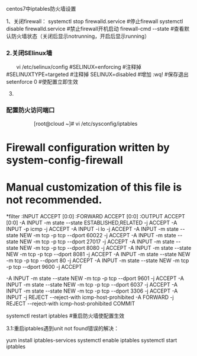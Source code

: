 centos7中iptables防火墙设置

1、关闭firewall：
systemctl stop firewalld.service #停止firewall
systemctl disable firewalld.service #禁止firewall开机启动
firewall-cmd --state #查看默认防火墙状态（关闭后显示notrunning，开启后显示running）

### 2.关闭SElinux墙

       vi /etc/selinux/config
#SELINUX=enforcing  #注释掉
#SELINUXTYPE=targeted  #注释掉
SELINUX=disabled  #增加
:wq!  #保存退出
setenforce 0  #使配置立即生效

3.

### 配置防火访问端口

                   [root@cloud ~]# vi /etc/sysconfig/iptables

# Firewall configuration written by system-config-firewall

# Manual customization of this file is not recommended.

*filter
:INPUT ACCEPT [0:0]
:FORWARD ACCEPT [0:0]
:OUTPUT ACCEPT [0:0]
-A INPUT -m state --state ESTABLISHED,RELATED -j ACCEPT
-A INPUT -p icmp -j ACCEPT
-A INPUT -i lo -j ACCEPT
-A INPUT -m state --state NEW -m tcp -p tcp --dport 60022 -j ACCEPT
-A INPUT -m state --state NEW -m tcp -p tcp --dport 27017 -j ACCEPT
-A INPUT -m state --state NEW -m tcp -p tcp --dport 8080 -j ACCEPT
-A INPUT -m state --state NEW -m tcp -p tcp --dport 8081 -j ACCEPT
-A INPUT -m state --state NEW -m tcp -p tcp --dport 80 -j ACCEPT
-A INPUT -m state --state NEW -m tcp -p tcp --dport 9600 -j ACCEPT

-A INPUT -m state --state NEW -m tcp -p tcp --dport 9601 -j ACCEPT
-A INPUT -m state --state NEW -m tcp -p tcp --dport 6037 -j ACCEPT
-A INPUT -m state --state NEW -m tcp -p tcp --dport 3306 -j ACCEPT
-A INPUT -j REJECT --reject-with icmp-host-prohibited
-A FORWARD -j REJECT --reject-with icmp-host-prohibited
COMMIT

systemctl restart iptables #重启防火墙使配置生效

3.1:重启iptables遇到unit not found错误的解决：

yum  install  iptables-services
systemctl enable iptables
systemctl  start  iptables